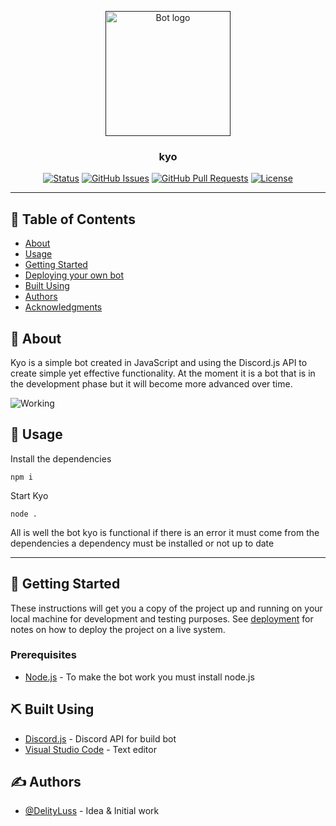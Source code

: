 <p align="center">
  <a href="" rel="noopener">
 <img width=200px height=200px src="https://cdn.discordapp.com/attachments/834864124089466900/945634401671335936/attachment_115998183_1.jpg" alt="Bot logo"></a>
</p>

<h3 align="center">kyo</h3>

<div align="center">

[![Status](https://img.shields.io/badge/status-active-success.svg)]()
[![GitHub Issues](https://img.shields.io/github/issues/kylelobo/The-Documentation-Compendium.svg)](https://github.com/DelityLuss/Kyo---Bot-Discord-V13/issues)
[![GitHub Pull Requests](https://img.shields.io/github/issues-pr/kylelobo/The-Documentation-Compendium.svg)](https://github.com/DelityLuss/Kyo---Bot-Discord-V13/pulls)
[![License](https://img.shields.io/badge/license-MIT-blue.svg)](/LICENSE)

</div>

---


## 📝 Table of Contents

- [About](#about)
- [Usage](#usage)
- [Getting Started](#getting_started)
- [Deploying your own bot](#deployment)
- [Built Using](#built_using)
- [Authors](#authors)
- [Acknowledgments](#acknowledgement)

## 🧐 About <a name = "about"></a>

Kyo is a simple bot created in JavaScript and using the Discord.js API to create simple yet effective functionality. At the moment it is a bot that is in the development phase but it will become more advanced over time.

![Working](https://cdn.discordapp.com/attachments/749690817718911008/952607051366936666/screely-1647189566197.png)

## 🎈 Usage <a name = "usage"></a>

Install the dependencies

```
npm i
```

Start Kyo

```
node .
```

All is well the bot kyo is functional if there is an error it must come from the dependencies a dependency must be installed or not up to date

---


## 🏁 Getting Started <a name = "getting_started"></a>

These instructions will get you a copy of the project up and running on your local machine for development and testing purposes. See [deployment](#deployment) for notes on how to deploy the project on a live system.

### Prerequisites

- [Node.js](https://nodejs.org/en/) - To make the bot work you must install node.js


## ⛏️ Built Using <a name = "built_using"></a>

- [Discord.js](https://discord.js.org/#/) - Discord API for build bot
- [Visual Studio Code](https://code.visualstudio.com/) - Text editor

## ✍️ Authors <a name = "authors"></a>

- [@DelityLuss](https://github.com/DelityLuss) - Idea & Initial work
